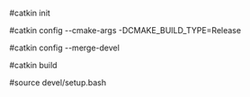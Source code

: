 #catkin init

#catkin config --cmake-args -DCMAKE_BUILD_TYPE=Release

#catkin config --merge-devel

#catkin build

#source devel/setup.bash
